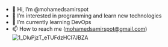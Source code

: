 - 👋 Hi, I’m @mohamedsamirspot
- 👀 I’m interested in programming and learn new technologies
- 🌱 I’m currently learning DevOps
- 📫 How to reach me (mohamedsamirspot@gmail.com)
![1_DluPjzT_eTUFdzHCI7JBZA](https://user-images.githubusercontent.com/71722372/235767390-cb908417-1358-49c1-af19-6d90e0b3e828.gif)
<!---
mohamedsamirspot/mohamedsamirspot is a ✨ special ✨ repository because its `README.md` (this file) appears on your GitHub profile.
You can click the Preview link to take a look at your changes.
--->
